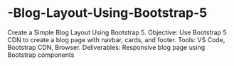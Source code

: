 # -Blog-Layout-Using-Bootstrap-5
Create a Simple Blog Layout Using Bootstrap 5.  Objective: Use Bootstrap 5 CDN to create a blog page with navbar, cards, and footer.  Tools:  VS Code, Bootstrap CDN, Browser.  Deliverables:  Responsive blog page using Bootstrap components
